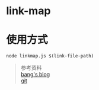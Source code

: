 # link-map

# 使用方式
```JS
node linkmap.js $(link-file-path)
```

> 参考资料 <br> [bang's blog](http://blog.cnbang.net/tech/2296/) <br> [git](https://gist.github.com/bang590/8f3e9704f1c2661836cd)

